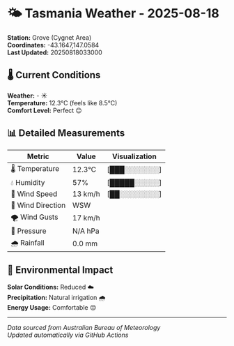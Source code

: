 # 🌤️ Tasmania Weather - 2025-08-18

**Station:** Grove (Cygnet Area)  
**Coordinates:** -43.1647,147.0584  
**Last Updated:** 20250818033000

## 🌡️ Current Conditions

**Weather:** - ☀️  
**Temperature:** 12.3°C (feels like 8.5°C)  
**Comfort Level:** Perfect 😌

## 📊 Detailed Measurements

| Metric | Value | Visualization |
|--------|-------|---------------|
| 🌡️ Temperature | 12.3°C | [███░░░░░░░] |
| 💧 Humidity | 57% | [█████░░░░░] |
| 💨 Wind Speed | 13 km/h | [██░░░░░░░░] |
| 🧭 Wind Direction | WSW | |
| 🌪️ Wind Gusts | 17 km/h | |
| 🔽 Pressure | N/A hPa | |
| 🌧️ Rainfall | 0.0 mm | |

## 🌱 Environmental Impact

**Solar Conditions:** Reduced ☁️  
**Precipitation:** Natural irrigation 🌧️  
**Energy Usage:** Comfortable 😌

---
*Data sourced from Australian Bureau of Meteorology*  
*Updated automatically via GitHub Actions*
